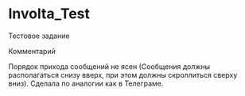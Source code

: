 # Involta_Test
Тестовое задание

Комментарий

Порядок прихода сообщений не ясен (Сообщения должны располагаться снизу вверх, при этом должны скроллиться сверху вниз). Сделала по аналогии как в Телеграме.
